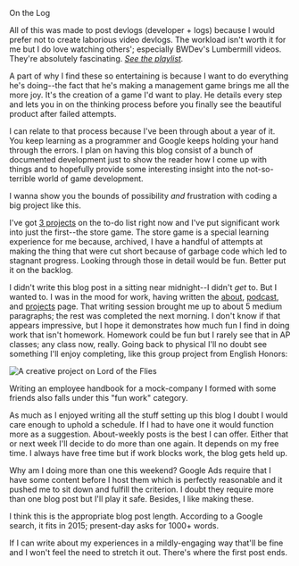 On the Log

All of this was made to post devlogs (developer + logs) because I would prefer not to create laborious video devlogs.
The workload isn't worth it for me but I do love watching others'; especially BWDev's Lumbermill videos.
They're absolutely fascinating. *[See the playlist][lumbermill].*

A part of why I find these so entertaining is because I want to do everything he's doing--the fact that he's making a management game brings me all the more joy.
It's the creation of a game I'd want to play.
He details every step and lets you in on the thinking process before you finally see the beautiful product after failed attempts.

I can relate to that process because I've been through about a year of it.
You keep learning as a programmer and Google keeps holding your hand through the errors.
I plan on having this blog consist of a bunch of documented development just to show the reader how I come up with things and to hopefully provide some interesting insight into the not-so-terrible world of game development.

I wanna show you the bounds of possibility *and* frustration with coding a big project like this.

I've got [3 projects][upcoming] on the to-do list right now and I've put significant work into just the first--the store game.
The store game is a special learning experience for me because, archived, I have a handful of attempts at making the thing that were cut short because of garbage code which led to stagnant progress.
Looking through those in detail would be fun.
Better put it on the backlog.

I didn't write this blog post in a sitting near midnight--I didn't *get* to. But I wanted to.
I was in the mood for work, having written the [about][about], [podcast][podcast], and [projects][upcoming] page.
That writing session brought me up to about 5 medium paragraphs; the rest was completed the next morning.
I don't know if that appears impressive, but I hope it demonstrates how much fun I find in doing work that isn't homework.
Homework could be fun but I rarely see that in AP classes; any class now, really.
Going back to physical I'll no doubt see something I'll enjoy completing, like this group project from English Honors:

![A creative project on Lord of the Flies][lotf]

Writing an employee handbook for a mock-company I formed with some friends also falls under this "fun work" category.

As much as I enjoyed writing all the stuff setting up this blog I doubt I would care enough to uphold a schedule.
If I had to have one it would function more as a suggestion.
About-weekly posts is the best I can offer.
Either that or next week I'll decide to do more than one again.
It depends on my free time.
I always have free time but if work blocks work, the blog gets held up.

Why am I doing more than one this weekend?
Google Ads require that I have some content before I host them which is perfectly reasonable and it pushed me to sit down and fulfill the criterion.
I doubt they require more than one blog post but I'll play it safe.
Besides, I like making these.

I think this is the appropriate blog post length.
According to a Google search, it fits in 2015; present-day asks for 1000+ words.

If I can write about my experiences in a mildly-engaging way that'll be fine and I won't feel the need to stretch it out.
There's where the first post ends.

[lumbermill]: https://www.youtube.com/watch?v=_kyBQFgfqJw&list=PLQrWgCpGF5B5e3btoq7nJj0bakRL1qcjD
[lotf]: /images/lotf.jpg
[about]: /about
[podcast]: /podcast
[upcoming]: /upcoming
